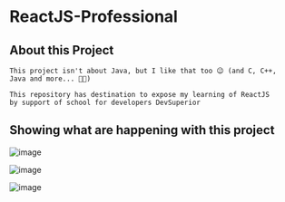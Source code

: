 # ReactJS-Professional

## About this Project
```code
This project isn't about Java, but I like that too 😉 (and C, C++, Java and more... 🧑‍🚀)

This repository has destination to expose my learning of ReactJS
by support of school for developers DevSuperior
```

## Showing what are happening with this project

![image](https://github.com/user-attachments/assets/13d4df7c-4b10-4349-9886-f1efd4bd3c22)

![image](https://github.com/user-attachments/assets/b00f908f-1434-4c04-b342-dd6fe61839fe)

![image](https://github.com/user-attachments/assets/c44d5d35-7382-43f9-bb7f-a8706108bfe8)

